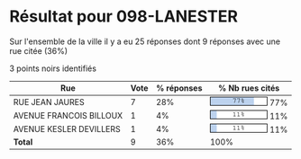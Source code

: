 # Résultat pour 098-LANESTER

Sur l'ensemble de la ville il y a eu 25 réponses dont 9 réponses avec une rue citée (36%)

3 points noirs identifiés

| Rue | Vote | % réponses | % Nb rues cités|
|-----|------|------------|----------------|
| RUE JEAN JAURES | 7 | 28% | <img src="../../img/bar_77.gif" />&nbsp;77%|
| AVENUE FRANCOIS BILLOUX | 1 | 4% | <img src="../../img/bar_11.gif" />&nbsp;11%|
| AVENUE KESLER DEVILLERS | 1 | 4% | <img src="../../img/bar_11.gif" />&nbsp;11%|
| **Total** | 9 | 36% | 100%|

